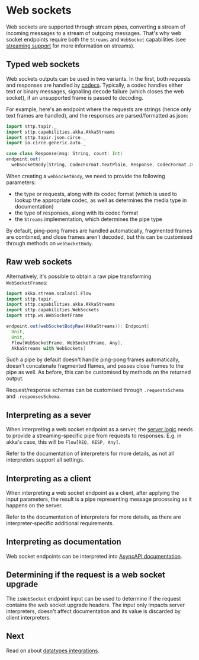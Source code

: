 # Web sockets

Web sockets are supported through stream pipes, converting a stream of incoming messages to a stream of outgoing
messages. That's why web socket endpoints require both the `Streams` and `WebSocket` capabilities (see
[streaming support](streaming.md) for more information on streams).

## Typed web sockets

Web sockets outputs can be used in two variants. In the first, both requests and responses are handled by 
[codecs](codecs.md). Typically, a codec handles either text or binary messages, signalling decode failure (which
closes the web socket), if an unsupported frame is passed to decoding.

For example, here's an endpoint where the requests are strings (hence only text frames are handled), and the responses
are parsed/formatted as json:

```scala mdoc:silent
import sttp.tapir._
import sttp.capabilities.akka.AkkaStreams
import sttp.tapir.json.circe._
import io.circe.generic.auto._

case class Response(msg: String, count: Int)
endpoint.out(
  webSocketBody[String, CodecFormat.TextPlain, Response, CodecFormat.Json](AkkaStreams))
```

When creating a `webSocketBody`, we need to provide the following parameters:
* the type or requests, along with its codec format (which is used to lookup the appropriate codec, as well as 
  determines the media type in documentation)
* the type of responses, along with its codec format
* the `Streams` implementation, which determines the pipe type

By default, ping-pong frames are handled automatically, fragmented frames are combined, and close frames aren't
decoded, but this can be customised through methods on `webSocketBody`.

## Raw web sockets

Alternatively, it's possible to obtain a raw pipe transforming `WebSocketFrame`s: 

```scala mdoc:silent
import akka.stream.scaladsl.Flow
import sttp.tapir._
import sttp.capabilities.akka.AkkaStreams
import sttp.capabilities.WebSockets
import sttp.ws.WebSocketFrame

endpoint.out(webSocketBodyRaw(AkkaStreams)): Endpoint[
  Unit, 
  Unit, 
  Flow[WebSocketFrame, WebSocketFrame, Any], 
  AkkaStreams with WebSockets]
```

Such a pipe by default doesn't handle ping-pong frames automatically, doesn't concatenate fragmented flames, and
passes close frames to the pipe as well. As before, this can be customised by methods on the returned output.

Request/response schemas can be customised through `.requestsSchema` and `.responsesSchema`.

## Interpreting as a sever

When interpreting a web socket endpoint as a server, the [server logic](../server/logic.md) needs to provide a
streaming-specific pipe from requests to responses. E.g. in akka's case, this will be `Flow[REQ, RESP, Any]`.

Refer to the documentation of interpreters for more details, as not all interpreters support all settings.

## Interpreting as a client

When interpreting a web socket endpoint as a client, after applying the input parameters, the result is a pipe
representing message processing as it happens on the server.

Refer to the documentation of interpreters for more details, as there are interpreter-specific additional requirements.

## Interpreting as documentation

Web socket endpoints can be interpreted into [AsyncAPI documentation](../docs/asyncapi.md).

## Determining if the request is a web socket upgrade

The `isWebSocket` endpoint input can be used to determine if the request contains the web socket upgrade headers.
The input only impacts server interpreters, doesn't affect documentation and its value is discarded by client
interpreters. 

## Next

Read on about [datatypes integrations](integrations.md).